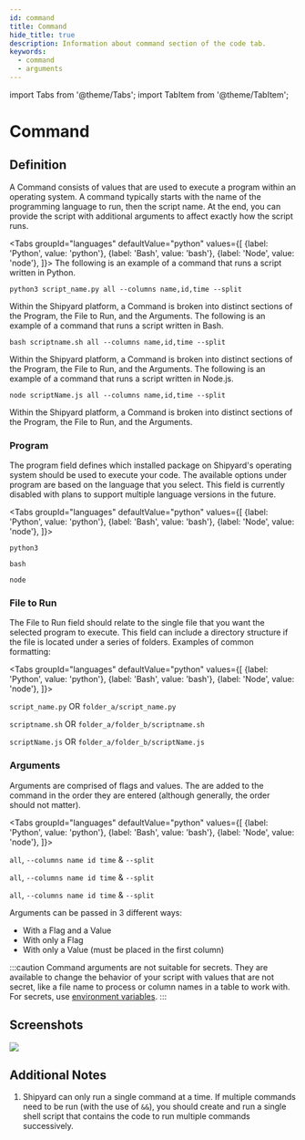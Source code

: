 ```yaml
---
id: command
title: Command
hide_title: true
description: Information about command section of the code tab.
keywords:
  - command
  - arguments
---
```


import Tabs from '@theme/Tabs';
import TabItem from '@theme/TabItem';

# Command

## Definition

A Command consists of values that are used to execute a program within an operating system. A command typically starts with the name of the programming language to run, then the script name. At the end, you can provide the script with additional arguments to affect exactly how the script runs.

<Tabs
groupId="languages"
defaultValue="python"
values={[
{label: 'Python', value: 'python'},
{label: 'Bash', value: 'bash'},
{label: 'Node', value: 'node'},
]}>
<TabItem value="python">
The following is an example of a command that runs a script written in Python.

```text
python3 script_name.py all --columns name,id,time --split
```

Within the Shipyard platform, a Command is broken into distinct sections of the Program, the File to Run, and the Arguments.
</TabItem>
<TabItem value="bash">
The following is an example of a command that runs a script written in Bash.

```text
bash scriptname.sh all --columns name,id,time --split
```

Within the Shipyard platform, a Command is broken into distinct sections of the Program, the File to Run, and the Arguments.
</TabItem>
<TabItem value="node">
The following is an example of a command that runs a script written in Node.js.

```text
node scriptName.js all --columns name,id,time --split
```

Within the Shipyard platform, a Command is broken into distinct sections of the Program, the File to Run, and the Arguments.
</TabItem>
</Tabs>

### Program

The program field defines which installed package on Shipyard's operating system should be used to execute your code. The available options under program are based on the language that you select. This field is currently disabled with plans to support multiple language versions in the future.

<Tabs
groupId="languages"
defaultValue="python"
values={[
{label: 'Python', value: 'python'},
{label: 'Bash', value: 'bash'},
{label: 'Node', value: 'node'},
]}>
<TabItem value="python">

`python3`
</TabItem>
<TabItem value="bash">

`bash`
</TabItem>
<TabItem value="node">

`node`
</TabItem>
</Tabs>

### File to Run

The File to Run field should relate to the single file that you want the selected program to execute. This field can include a directory structure if the file is located under a series of folders. Examples of common formatting:

<Tabs
groupId="languages"
defaultValue="python"
values={[
{label: 'Python', value: 'python'},
{label: 'Bash', value: 'bash'},
{label: 'Node', value: 'node'},
]}>
<TabItem value="python">

`script_name.py`
OR
`folder_a/script_name.py`
</TabItem>
<TabItem value="bash">

`scriptname.sh`
OR
`folder_a/folder_b/scriptname.sh`
</TabItem>
<TabItem value="node">

`scriptName.js`
OR
`folder_a/folder_b/scriptName.js`
</TabItem>
</Tabs>

### Arguments

Arguments are comprised of flags and values. The are added to the command in the order they are entered \(although generally, the order should not matter\).

<Tabs
groupId="languages"
defaultValue="python"
values={[
{label: 'Python', value: 'python'},
{label: 'Bash', value: 'bash'},
{label: 'Node', value: 'node'},
]}>
<TabItem value="python">

`all`, `--columns name id time` & `--split`
</TabItem>
<TabItem value="bash">

`all`, `--columns name id time` & `--split`
</TabItem>
<TabItem value="node">

`all`, `--columns name id time` & `--split`
</TabItem>
</Tabs>

Arguments can be passed in 3 different ways:
- With a Flag and a Value
- With only a Flag
- With only a Value (must be placed in the first column)

:::caution
Command arguments are not suitable for secrets. They are available to change the behavior of your script with values that are not secret, like a file name to process or column names in a table to work with. For secrets, use [environment variables](../requirements/environment-variables).
:::

## Screenshots

![](../../.gitbook/assets/command.png)

## Additional Notes

1. Shipyard can only run a single command at a time. If multiple commands need to be run \(with the use of `&&`\), you should create and run a single shell script that contains the code to run multiple commands successively.
